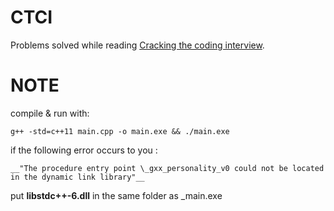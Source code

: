 # CTCI
Problems solved while reading [Cracking the coding interview](https://inspirit.net.in/books/placements/Cracking%20the%20Coding%20Interview.pdf).

# NOTE
compile & run with: 
```
g++ -std=c++11 main.cpp -o main.exe && ./main.exe
```

if the following error occurs to you : 
```
__"The procedure entry point \_gxx_personality_v0 could not be located in the dynamic link library"__
```
put __libstdc++-6.dll__ in the same folder as _main.exe
